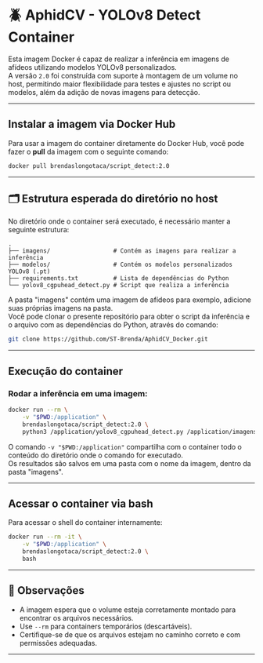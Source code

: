 # 🪲 AphidCV - YOLOv8 Detect Container

Esta imagem Docker é capaz de realizar a inferência em imagens de afídeos utilizando modelos YOLOv8 personalizados.  
A versão `2.0` foi construída com suporte à montagem de um volume no host, permitindo maior flexibilidade para testes e ajustes no script ou modelos, além da adição de novas imagens para detecção.

---

## Instalar a imagem via Docker Hub

Para usar a imagem do container diretamente do Docker Hub, você pode fazer o **pull** da imagem com o seguinte comando:

```bash
docker pull brendaslongotaca/script_detect:2.0
```

---

## 🗂️ Estrutura esperada do diretório no host

No diretório onde o container será executado, é necessário manter a seguinte estrutura:

```
.
├── imagens/                  # Contém as imagens para realizar a inferência 
├── modelos/                  # Contém os modelos personalizados YOLOv8 (.pt)
├── requirements.txt          # Lista de dependências do Python
└── yolov8_cgpuhead_detect.py # Script que realiza a inferência
```
A pasta "imagens" contém uma imagem de afídeos para exemplo, adicione suas próprias imagens na pasta.  
Você pode clonar o presente repositório para obter o script da inferência e o arquivo com as dependências do Python, através do comando:

```bash
git clone https://github.com/ST-Brenda/AphidCV_Docker.git
```

---

## Execução do container

### Rodar a inferência em uma imagem:

```bash
docker run --rm \
    -v "$PWD:/application" \
    brendaslongotaca/script_detect:2.0 \
    python3 /application/yolov8_cgpuhead_detect.py /application/imagens/<nome_da_imagem>.jpeg --especie <rp|sg|md|sa|mp|bb> --contrast <Float> --brightness <Int>
```
O comando `-v "$PWD:/application"` compartilha com o container todo o conteúdo do diretório onde o comando for executado.  
Os resultados são salvos em uma pasta com o nome da imagem, dentro da pasta "imagens".



---

## Acessar o container via bash

Para acessar o shell do container internamente:

```bash
docker run --rm -it \
    -v "$PWD:/application" \
    brendaslongotaca/script_detect:2.0 \
    bash
```

---

## 📝 Observações

- A imagem espera que o volume esteja corretamente montado para encontrar os arquivos necessários.
- Use `--rm` para containers temporários (descartáveis).
- Certifique-se de que os arquivos estejam no caminho correto e com permissões adequadas.

---
